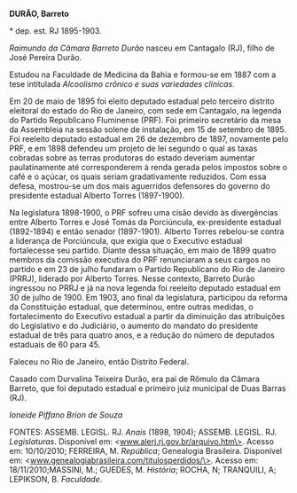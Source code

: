 **DURÃO, Barreto**

\* dep. est. RJ 1895-1903.

*Raimundo da Câmara Barreto Durão* nasceu em Cantagalo (RJ), filho de
José Pereira Durão.

Estudou na Faculdade de Medicina da Bahia e formou-se em 1887 com a tese
intitulada *Alcoolismo crônico e suas variedades clínicas*.

Em 20 de maio de 1895 foi eleito deputado estadual pelo terceiro
distrito eleitoral do estado do Rio de Janeiro, com sede em Cantagalo,
na legenda do Partido Republicano Fluminense (PRF). Foi primeiro
secretário da mesa da Assembleia na sessão solene de instalação, em 15
de setembro de 1895. Foi reeleito deputado estadual em 26 de dezembro de
1897, novamente pelo PRF, e em 1898 defendeu um projeto de lei segundo o
qual as taxas cobradas sobre as terras produtoras do estado deveriam
aumentar paulatinamente até corresponderem à renda gerada pelos impostos
sobre o café e o açúcar, os quais seriam gradativamente reduzidos. Com
essa defesa, mostrou-se um dos mais aguerridos defensores do governo do
presidente estadual Alberto Torres (1897-1900).

Na legislatura 1898-1900, o PRF sofreu uma cisão devido às divergências
entre Alberto Torres e José Tomás da Porciúncula, ex-presidente estadual
(1892-1894) e então senador (1897-1901). Alberto Torres rebelou-se
contra a liderança de Porciúncula, que exigia que o Executivo estadual
fortalecesse seu partido. Diante dessa situação, em maio de 1899 quatro
membros da comissão executiva do PRF renunciaram a seus cargos no
partido e em 23 de julho fundaram o Partido Republicano do Rio de
Janeiro (PRRJ), liderado por Alberto Torres. Nesse contexto, Barreto
Durão ingressou no PRRJ e já na nova legenda foi reeleito deputado
estadual em 30 de julho de 1900. Em 1903, ano final da legislatura,
participou da reforma da Constituição estadual, que determinou, entre
outras medidas, o fortalecimento do Executivo estadual a partir da
diminuição das atribuições do Legislativo e do Judiciário, o aumento do
mandato do presidente estadual de três para quatro anos, e a redução do
número de deputados estaduais de 60 para 45.

Faleceu no Rio de Janeiro, então Distrito Federal.

Casado com Durvalina Teixeira Durão, era pai de Rômulo da Câmara
Barreto, que foi deputado estadual e primeiro juiz municipal de Duas
Barras (RJ).

*Ioneide Piffano Brion de Souza*

FONTES: ASSEMB. LEGISL. RJ. *Anais* (1898, 1904); ASSEMB. LEGISL. RJ.
*Legislaturas*. Disponível em: \<www.alerj.rj.gov.br/arquivo.htm\>.
Acesso em: 10/10/2010; FERREIRA, M. *República*; Genealogia Brasileira.
Disponível em: \<www.genealogiabrasileira.com/titulosperdidos/\>. Acesso
em: 18/11/2010;MASSINI, M.; GUEDES, M. *História*; ROCHA, N; TRANQUILI,
A; LEPIKSON, B. *Faculdade*.

